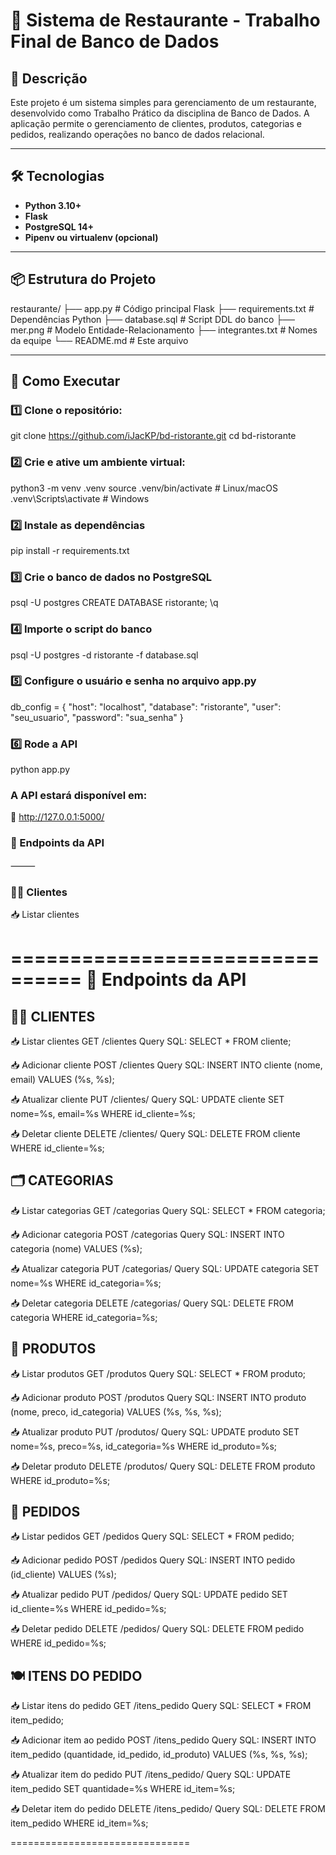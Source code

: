# 🍔 Sistema de Restaurante - Trabalho Final de Banco de Dados

## 📖 Descrição
Este projeto é um sistema simples para gerenciamento de um restaurante, desenvolvido como Trabalho Prático da disciplina de Banco de Dados. A aplicação permite o gerenciamento de clientes, produtos, categorias e pedidos, realizando operações no banco de dados relacional.

---

## 🛠️ Tecnologias
- **Python 3.10+**
- **Flask**
- **PostgreSQL 14+**
- **Pipenv ou virtualenv (opcional)**


---

## 📦 Estrutura do Projeto

restaurante/
├── app.py             # Código principal Flask
├── requirements.txt   # Dependências Python
├── database.sql       # Script DDL do banco
├── mer.png            # Modelo Entidade-Relacionamento
├── integrantes.txt    # Nomes da equipe
└── README.md          # Este arquivo

---

## 🚀 Como Executar

### 1️⃣ Clone o repositório:

git clone <https://github.com/iJacKP/bd-ristorante.git>
cd bd-ristorante

### 2️⃣ Crie e ative um ambiente virtual:

python3 -m venv .venv
source .venv/bin/activate  # Linux/macOS
.venv\Scripts\activate     # Windows


### 2️⃣ Instale as dependências

pip install -r requirements.txt

### 3️⃣ Crie o banco de dados no PostgreSQL

psql -U postgres
CREATE DATABASE ristorante;
\q

### 4️⃣ Importe o script do banco

psql -U postgres -d ristorante -f database.sql

### 5️⃣ Configure o usuário e senha no arquivo app.py

db_config = {
    "host": "localhost",
    "database": "ristorante",
    "user": "seu_usuario",
    "password": "sua_senha"
}

### 6️⃣ Rode a API

python app.py

### A API estará disponível em:
📍 http://127.0.0.1:5000/

### 📖 Endpoints da API

⸻

### 🧑‍🍳 Clientes

📥 Listar clientes

================================
📖 Endpoints da API
===============================

🧑‍🍳 CLIENTES
-------------------------------

📥 Listar clientes
GET /clientes
Query SQL:
SELECT * FROM cliente;

📥 Adicionar cliente
POST /clientes
Query SQL:
INSERT INTO cliente (nome, email) VALUES (%s, %s);

📥 Atualizar cliente
PUT /clientes/<id>
Query SQL:
UPDATE cliente SET nome=%s, email=%s WHERE id_cliente=%s;

📥 Deletar cliente
DELETE /clientes/<id>
Query SQL:
DELETE FROM cliente WHERE id_cliente=%s;


🗂️ CATEGORIAS
-------------------------------

📥 Listar categorias
GET /categorias
Query SQL:
SELECT * FROM categoria;

📥 Adicionar categoria
POST /categorias
Query SQL:
INSERT INTO categoria (nome) VALUES (%s);

📥 Atualizar categoria
PUT /categorias/<id>
Query SQL:
UPDATE categoria SET nome=%s WHERE id_categoria=%s;

📥 Deletar categoria
DELETE /categorias/<id>
Query SQL:
DELETE FROM categoria WHERE id_categoria=%s;


🍝 PRODUTOS
-------------------------------

📥 Listar produtos
GET /produtos
Query SQL:
SELECT * FROM produto;

📥 Adicionar produto
POST /produtos
Query SQL:
INSERT INTO produto (nome, preco, id_categoria) VALUES (%s, %s, %s);

📥 Atualizar produto
PUT /produtos/<id>
Query SQL:
UPDATE produto SET nome=%s, preco=%s, id_categoria=%s WHERE id_produto=%s;

📥 Deletar produto
DELETE /produtos/<id>
Query SQL:
DELETE FROM produto WHERE id_produto=%s;


📝 PEDIDOS
-------------------------------

📥 Listar pedidos
GET /pedidos
Query SQL:
SELECT * FROM pedido;

📥 Adicionar pedido
POST /pedidos
Query SQL:
INSERT INTO pedido (id_cliente) VALUES (%s);

📥 Atualizar pedido
PUT /pedidos/<id>
Query SQL:
UPDATE pedido SET id_cliente=%s WHERE id_pedido=%s;

📥 Deletar pedido
DELETE /pedidos/<id>
Query SQL:
DELETE FROM pedido WHERE id_pedido=%s;


🍽️ ITENS DO PEDIDO
-------------------------------

📥 Listar itens do pedido
GET /itens_pedido
Query SQL:
SELECT * FROM item_pedido;

📥 Adicionar item ao pedido
POST /itens_pedido
Query SQL:
INSERT INTO item_pedido (quantidade, id_pedido, id_produto) VALUES (%s, %s, %s);

📥 Atualizar item do pedido
PUT /itens_pedido/<id>
Query SQL:
UPDATE item_pedido SET quantidade=%s WHERE id_item=%s;

📥 Deletar item do pedido
DELETE /itens_pedido/<id>
Query SQL:
DELETE FROM item_pedido WHERE id_item=%s;

===============================